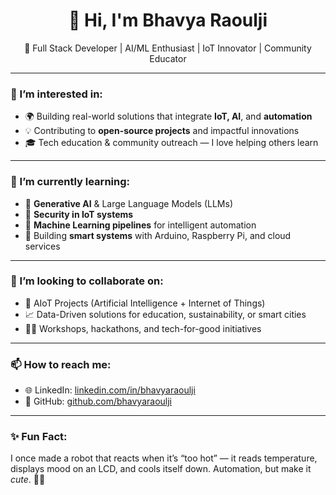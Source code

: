 <h1 align="center">👋 Hi, I'm Bhavya Raoulji</h1>
<p align="center">🌟 Full Stack Developer | AI/ML Enthusiast | IoT Innovator | Community Educator</p>

---

### 👀 I’m interested in:
- 🌍 Building real-world solutions that integrate **IoT, AI**, and **automation**
- 💡 Contributing to **open-source projects** and impactful innovations
- 🎓 Tech education & community outreach — I love helping others learn

---

### 🌱 I’m currently learning:
- 🤖 **Generative AI** & Large Language Models (LLMs)
- 🔐 **Security in IoT systems**
- 🧠 **Machine Learning pipelines** for intelligent automation
- 📱 Building **smart systems** with Arduino, Raspberry Pi, and cloud services

---

### 💞️ I’m looking to collaborate on:
- 🚀 AIoT Projects (Artificial Intelligence + Internet of Things)
- 📈 Data-Driven solutions for education, sustainability, or smart cities
- 🧑‍🏫 Workshops, hackathons, and tech-for-good initiatives

---

### 📫 How to reach me:
- 🌐 LinkedIn: [linkedin.com/in/bhavyaraoulji](https://www.linkedin.com/in/bhavyaraoulji)
- 🧠 GitHub: [github.com/bhavyaraoulji](https://github.com/bhavyaraoulji)

---

### ✨ Fun Fact:
I once made a robot that reacts when it’s “too hot” — it reads temperature, displays mood on an LCD, and cools itself down. Automation, but make it *cute*. 🤖💙
